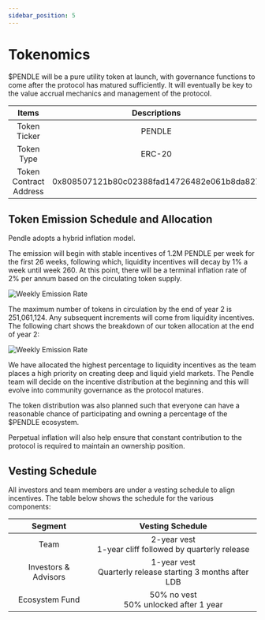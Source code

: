 ```yaml
---
sidebar_position: 5
---
```


# Tokenomics

$PENDLE will be a pure utility token at launch, with governance functions to come after the protocol has matured sufficiently. It will eventually be key to the value accrual mechanics and management of the protocol.

|         Items          |                Descriptions                |
| :--------------------: | :----------------------------------------: |
|      Token Ticker      |                   PENDLE                   |
|       Token Type       |                   ERC-20                   |
| Token Contract Address | 0x808507121b80c02388fad14726482e061b8da827 |


## Token Emission Schedule and Allocation

Pendle adopts a hybrid inflation model.

The emission will begin with stable incentives of 1.2M PENDLE per week for the first 26 weeks, following which, liquidity incentives will decay by 1% a week until week 260. At this point, there will be a terminal inflation rate of 2% per annum based on the circulating token supply.

![Weekly Emission Rate](/img/getting-started/tokenomics-1.png)

The maximum number of tokens in circulation by the end of year 2 is 251,061,124. Any subsequent increments will come from liquidity incentives. The following chart shows the breakdown of our token allocation at the end of year 2:

![Weekly Emission Rate](/img/getting-started/tokenomics-2.png)

We have allocated the highest percentage to liquidity incentives as the team places a high priority on creating deep and liquid yield markets. The Pendle team will decide on the incentive distribution at the beginning and this will evolve into community governance as the protocol matures. 

The token distribution was also planned such that everyone can have a reasonable chance of participating and owning a percentage of the $PENDLE ecosystem.

Perpetual inflation will also help ensure that constant contribution to the protocol is required to maintain an ownership position.


## Vesting Schedule

All investors and team members are under a vesting schedule to align incentives. The table below shows the schedule for the various components:

|       Segment        |                        Vesting Schedule                        |
| :------------------: | :------------------------------------------------------------: |
|         Team         |  2-year vest<br />1-year cliff followed by quarterly release   |
| Investors & Advisors | 1-year vest<br />Quarterly release starting 3 months after LDB |
|    Ecosystem Fund    |           50% no vest<br />50% unlocked after 1 year           |
